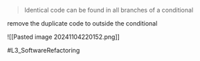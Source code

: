 > Identical code can be found in all branches of a conditional

remove the duplicate code to outside the conditional

![[Pasted image 20241104220152.png]]


#L3_SoftwareRefactoring 